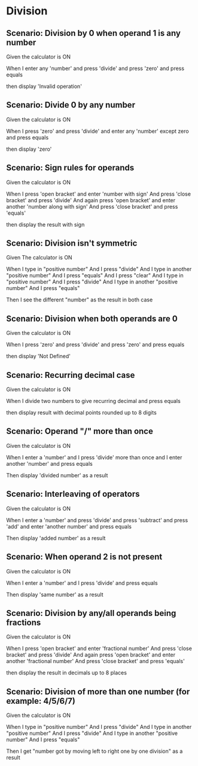 # Division

## Scenario: Division by 0 when operand 1 is any number

Given the calculator is ON

When I enter any 'number'
and press 'divide'
and press 'zero'
and press equals

then display 'Invalid operation'

## Scenario: Divide 0 by any number

Given the calculator is ON

When I press 'zero'
and press 'divide'
and enter any 'number' except zero
and press equals

then display 'zero'

## Scenario: Sign rules for operands

Given the calculator is ON

When I press 'open bracket' and enter 'number with
sign'
And press 'close bracket' and press 'divide'
And again press 'open bracket' and enter another
'number along with sign'
And press 'close bracket' and press 'equals'

then display the result with sign

## Scenario: Division isn't symmetric

Given The calculator is ON

When I type in "positive number"
And I press "divide"
And I type in another "positive number"
And I press "equals"
And I press "clear"
And I type in "positive number"
And I press "divide"
And I type in another "positive number"
And I press "equals"

Then I see the different "number" as the result in
both case

## Scenario: Division when both operands are 0

Given the calculator is ON

When I press 'zero'
and press 'divide'
and press 'zero'
and press equals

then display 'Not Defined'

## Scenario: Recurring decimal case

Given the calculator is ON

When I divide two numbers to give recurring decimal
and press equals

then display result with decimal points
rounded up to 8 digits

## Scenario: Operand "/" more than once

Given the calculator is ON

When I enter a 'number'
and I press 'divide' more than once
and I enter another 'number'
and press equals

Then display 'divided number' as a result

## Scenario: Interleaving of operators

Given the calculator is ON

When I enter a 'number'
and press 'divide'
and press 'subtract'
and press 'add'
and enter 'another number'
and press equals

Then display 'added number' as a result

## Scenario: When operand 2 is not present

Given the calculator is ON

When I enter a 'number'
and I press 'divide'
and press equals

Then display 'same number' as a result

## Scenario: Division by any/all operands being fractions

Given the calculator is ON

When I press 'open bracket' and enter 'fractional
number'
And press 'close bracket' and press 'divide'
And again press 'open bracket' and enter another
'fractional number'
And press 'close bracket' and press 'equals'

then display the result in decimals up to 8 places

## Scenario: Division of more than one number (for example: 4/5/6/7)

Given the calculator is ON

When I type in "positive number"
And I press "divide"
And I type in another "positive number"
And I press "divide"
And I type in another "positive number"
And I press "equals"

Then I get "number got by moving left to right
one by one division" as a result
